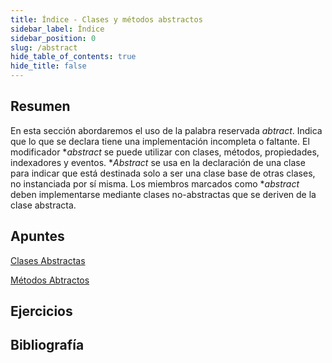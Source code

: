 ```yaml
---
title: Índice - Clases y métodos abstractos
sidebar_label: Índice
sidebar_position: 0
slug: /abstract
hide_table_of_contents: true
hide_title: false
---
```


## Resumen

En esta sección abordaremos el uso de la palabra reservada *abtract*. Indica que lo que se declara tiene una implementación incompleta o faltante. El modificador **abstract* se puede utilizar con clases, métodos, propiedades, indexadores y eventos. **Abstract* se usa en la declaración de una clase para indicar que está destinada solo a ser una clase base de otras clases, no instanciada por sí misma. Los miembros marcados como **abstract* deben implementarse mediante clases no-abstractas que se deriven de la clase abstracta.

## Apuntes

[Clases Abstractas](./Apuntes/00-clases-abstractas.md)

[Métodos Abtractos](./Apuntes/01-metodos-abstractos.md)


## Ejercicios


## Bibliografía

